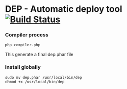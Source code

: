 # DEP - Automatic deploy tool  [![Build Status](https://travis-ci.org/juanber84/dep.svg?branch=master)](https://travis-ci.org/juanber84/dep)

### Compiler process

```php
php compiler.php
```

This generate a final dep.phar file

### Install globally

```
sudo mv dep.phar /usr/local/bin/dep
chmod +x /usr/local/bin/dep
```

